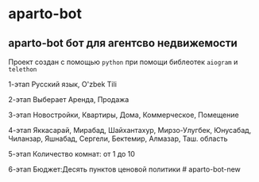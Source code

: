﻿# aparto-bot
## aparto-bot бот для агентсво недвижемости

Проект создан с помощью `python` при помощи библеотек `aiogram` и `telethon`

1-этап
Русский язык, O'zbek Tili

2-этап Выберает 
Аренда, Продажа 

3-этап
Новостройки, Квартиры, Дома, Коммерческое, Помещение

4-этап
Яккасарай, Мирабад, Шайхантахур, Мирзо-Улугбек, Юнусабад, Чиланзар, Яшнабад, Сергели, Бектемир, Алмазар, Таш. область

5-этап
Количество комнат: от 1 до 10

6-этап
Бюджет:Десять пунктов ценовой политики
#   a p a r t o - b o t - n e w  
 